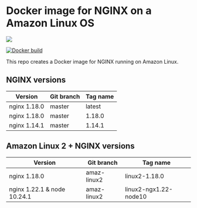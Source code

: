 # Docker image for NGINX on a Amazon Linux OS

[![](https://images.microbadger.com/badges/image/ljay/amaz-nginx.svg)](http://microbadger.com/images/ljay/amaz-nginx)

[![Docker build](http://dockeri.co/image/ljay/amaz-nginx)](https://hub.docker.com/r/ljay/amaz-nginx/)

This repo creates a Docker image for NGINX running on Amazon Linux.

## NGINX versions

Version | Git branch | Tag name
--------| ---------- |---------
nginx 1.18.0   | master    | latest
nginx 1.18.0   | master    | 1.18.0
nginx 1.14.1   | master    | 1.14.1

## Amazon Linux 2 + NGINX versions
Version | Git branch | Tag name
--------| ---------- |---------
nginx 1.18.0 | amaz-linux2 | linux2-1.18.0
nginx 1.22.1 & node 10.24.1| amaz-linux2 | linux2-ngx1.22-node10

